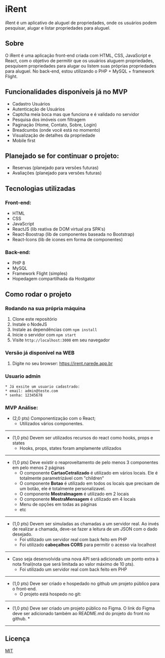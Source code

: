 # iRent

iRent é um aplicativo de aluguel de propriedades, onde os usuários podem pesquisar, alugar e listar propriedades para aluguel.

## Sobre

O iRent é uma aplicação front-end criada com HTML, CSS, JavaScript e React, com o objetivo de permitir que os usuários aluguem propriedades, pesquisem propriedades para alugar ou listem suas próprias propriedades para aluguel. No back-end, estou utilizando o PHP + MySQL + framework Flight.

## Funcionalidades disponíveis já no MVP

- Cadastro Usuários
- Autenticação de Usuários
- Captcha meia boca mas que funciona e é validado no servidor
- Pesquisa dos imóveis com filtragem
- Paginação (Home, Contato, Sobre, Login)
- Breadcumbs (onde você está no momento)
- Visualização de detalhes da propriedade
- Mobile first 

## Planejado se for continuar o projeto:

- Reservas (planejado para versões futuras)
- Avaliações (planejado para versões futuras)

## Tecnologias utilizadas

### Front-end:

- HTML
- CSS
- JavaScript
- ReactJS (lib reativa de DOM virtual pra SPA's)
- React-Boostrap (lib de componentes baseada no Bootstrap)
- React-Icons (lib de icones em forma de componentes)

### Back-end:

- PHP 8
- MySQL
- Framework Flight (simples)
- Hopedagem compartilhada da Hostgator

## Como rodar o projeto
### Rodando na sua própria máquina 

1. Clone este repositório
2. Instale o NodeJS 
2. Instale as dependências com `npm install`
3. Inicie o servidor com `npm start`
4. Visite `http://localhost:3000` em seu navegador

### Versão já disponível na WEB
1. Digite no seu browser: https://irent.narede.app.br

### Usuario admin
    * Já exsite um usuario cadastrado: 
    * email: admin@teste.com
    * senha: 12345678

### MVP Análise:
- (2,0 pts) Componentização com o React;
    * Utilizados vários componentes.
---
- (1,0 pts) Devem ser utilizados recursos do react como hooks, props e states
    * Hooks, props, states foram amplamente utilizados
---
- (1,0 pts) Deve existir o reaproveitamento de pelo menos 3 componentes em pelo menos 2 páginas 
    * O componente **CartaoCetralizado** é utilizado em vários locais. Ele é totalmente parametrizável com "children"
    * O componente **Botao** é utilizado em todos os locais que precisam de um botão, ele é totalmente personalizavel. 
    * O componente **MostraImagem** é utilizado em 2 locais
    * O componente **MostraMensagem** é utilizado em 4 locais
    * Menu de opções em todas as páginas
    * etc
---

- (1,0 pts) Devem ser simuladas as chamadas a um servidor real. Ao invés de realizar a chamada, deve-se fazer a leitura de um JSON com o dado desejado.
    * Foi utilizado um servidor real com back feito em PHP
    * Foi utilizado **cabeçalhos CORS** para permitir o acesso via localhost
---
- Caso seja desenvolvida uma nova API será adicionado um ponto extra à nota final(nota que será limitada ao valor máximo de 10 pts).
    * Foi utilizado um servidor real com back feito em PHP
---
- (1,0 pts) Deve ser criado e hospedado no github um projeto público para o front-end.
    * O projeto está hospedo no git:
---    
- (1,0 pts) Deve ser criado um projeto público no Figma. O link do Figma deve ser adicionado também ao README.md do projeto do front no github.
    * 
---
   
## Licença

[MIT](https://choosealicense.com/licenses/mit/)

